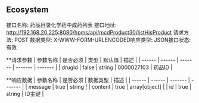 ## Ecosystem
接口名称: 药品目录化学药中成药列表    接口地址: http://192.168.20.225:8080/hpms/api/mcdProduct30/listHisProduct
请求方法: POST                      数据类型: X-WWW-FORM-URLENCODED响应类型: JSON接口状态: 有效

**请求参数
| 参数名称 | 是否必须 | 类型 | 默认值 | 描述 |
| ------ | ------ | ------- |  ------- |  ------- | 
| drugId |  false |  string | 0000027103 | 药品ID |

**响应数据
| 参数名称 | 是否必须 | 数据类型 | 描述 |
| ------ | ------ | ------- |  ------- |
| message | true | string |
| content | true | array[object] |
| id | true | string | ID主键 |


